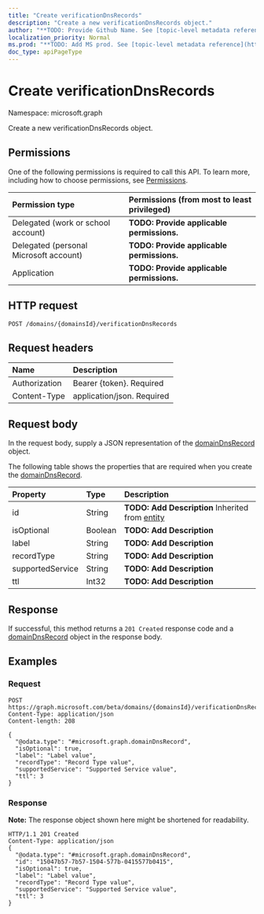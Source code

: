 ```yaml
---
title: "Create verificationDnsRecords"
description: "Create a new verificationDnsRecords object."
author: "**TODO: Provide Github Name. See [topic-level metadata reference](https://msgo.azurewebsites.net/add/document/guidelines/metadata.html#topic-level-metadata)**"
localization_priority: Normal
ms.prod: "**TODO: Add MS prod. See [topic-level metadata reference](https://msgo.azurewebsites.net/add/document/guidelines/metadata.html#topic-level-metadata)**"
doc_type: apiPageType
---
```


# Create verificationDnsRecords

Namespace: microsoft.graph

Create a new verificationDnsRecords object.

## Permissions
One of the following permissions is required to call this API. To learn more, including how to choose permissions, see [Permissions](/concepts/permissions-reference.md).

|Permission type|Permissions (from most to least privileged)|
|:---|:---|
|Delegated (work or school account)|**TODO: Provide applicable permissions.**|
|Delegated (personal Microsoft account)|**TODO: Provide applicable permissions.**|
|Application|**TODO: Provide applicable permissions.**|

## HTTP request
<!-- {
  "blockType": "ignored"
}
-->
``` http
POST /domains/{domainsId}/verificationDnsRecords
```

## Request headers
|Name|Description|
|:---|:---|
|Authorization|Bearer {token}. Required|
|Content-Type|application/json. Required|

## Request body
In the request body, supply a JSON representation of the [domainDnsRecord](../resources/domaindnsrecord.md) object.

The following table shows the properties that are required when you create the [domainDnsRecord](../resources/domaindnsrecord.md).

|Property|Type|Description|
|:---|:---|:---|
|id|String|**TODO: Add Description** Inherited from [entity](../resources/entity.md)|
|isOptional|Boolean|**TODO: Add Description**|
|label|String|**TODO: Add Description**|
|recordType|String|**TODO: Add Description**|
|supportedService|String|**TODO: Add Description**|
|ttl|Int32|**TODO: Add Description**|



## Response
If successful, this method returns a `201 Created` response code and a [domainDnsRecord](../resources/domaindnsrecord.md) object in the response body.

## Examples

### Request
<!-- {
  "blockType": "request",
  "name": "create_domaindnsrecord_from_domaindnsrecords"
}
-->
``` http
POST https://graph.microsoft.com/beta/domains/{domainsId}/verificationDnsRecords
Content-Type: application/json
Content-length: 208

{
  "@odata.type": "#microsoft.graph.domainDnsRecord",
  "isOptional": true,
  "label": "Label value",
  "recordType": "Record Type value",
  "supportedService": "Supported Service value",
  "ttl": 3
}
```

### Response
**Note:** The response object shown here might be shortened for readability.
<!-- {
  "blockType": "response",
  "truncated": true,
  "@odata.type": "microsoft.graph.domaindnsrecord"
}
-->
``` http
HTTP/1.1 201 Created
Content-Type: application/json
{
  "@odata.type": "#microsoft.graph.domainDnsRecord",
  "id": "15047b57-7b57-1504-577b-0415577b0415",
  "isOptional": true,
  "label": "Label value",
  "recordType": "Record Type value",
  "supportedService": "Supported Service value",
  "ttl": 3
}
```


